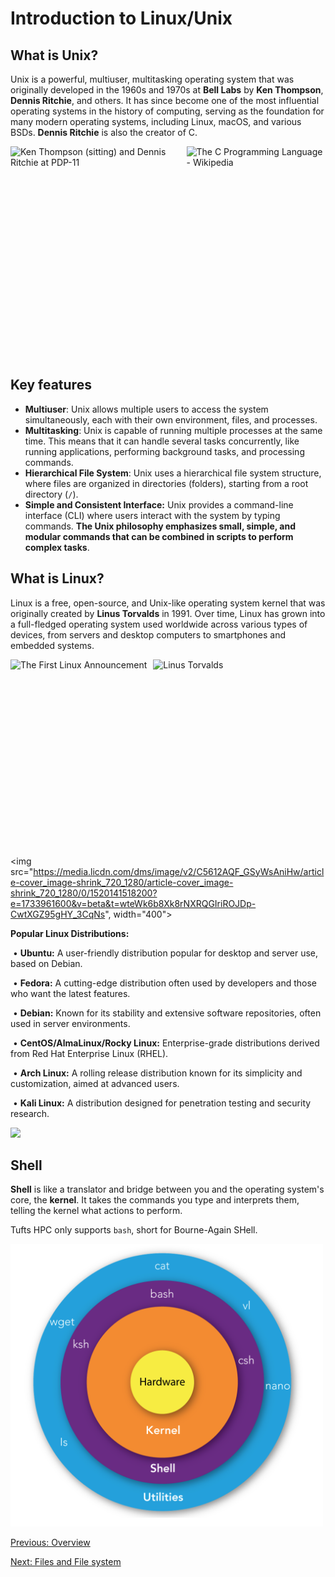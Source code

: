 # Introduction to Linux/Unix 

## What is Unix?

Unix is a powerful, multiuser, multitasking operating system that was originally developed in the 1960s and 1970s at **Bell Labs** by **Ken Thompson**, **Dennis Ritchie**, and others. It has since become one of the most influential operating systems in the history of computing, serving as the foundation for many modern operating systems, including Linux, macOS, and various BSDs. **Dennis Ritchie** is also the creator of C. 
<div style="display: flex; align-items: center;">
  <img src="https://www.redhat.com/sysadmin/sites/default/files/styles/full/public/2022-11/Ken_Thompson_Dennis_Ritchie_PDP-11_0.jpg?itok=D9Au5qnp" alt="Ken Thompson (sitting) and Dennis Ritchie at PDP-11" style="height:340px; margin-right: 10px;"/>

  <img src="https://upload.wikimedia.org/wikipedia/commons/0/0e/The_C_Programming_Language%2C_First_Edition_Cover.svg" alt="The C Programming Language - Wikipedia" style="height:340px;" />
</div>

## Key features
- **Multiuser**: Unix allows multiple users to access the system simultaneously, each with their own environment, files, and processes.
- **Multitasking**:  Unix is capable of running multiple processes at the same time. This means that it can handle several tasks concurrently, like running applications, performing background tasks, and processing commands.
- **Hierarchical File System**: Unix uses a hierarchical file system structure, where files are organized in directories (folders), starting from a root directory (`/`). 
- **Simple and Consistent Interface:** Unix provides a command-line interface (CLI) where users interact with the system by typing commands. **The Unix philosophy emphasizes small, simple, and modular commands that can be combined in scripts to perform complex tasks**.

## What is Linux?

Linux is a free, open-source, and Unix-like operating system kernel that was originally created by **Linus Torvalds** in 1991. Over time, Linux has grown into a full-fledged operating system used worldwide across various types of devices, from servers and desktop computers to smartphones and embedded systems.

<div style="display: flex; align-items: center;">
  <img src="https://fossbytes.com/wp-content/uploads/2016/08/linus-torvald-first-linux-email.png" alt="The First Linux Announcement" style="height:300px; margin-right: 10px;"/>

  <img src="../images/git.png" alt="Linus Torvalds" style="height:300px;" />
</div>

<img src="https://media.licdn.com/dms/image/v2/C5612AQF_GSyWsAniHw/article-cover_image-shrink_720_1280/article-cover_image-shrink_720_1280/0/1520141518200?e=1733961600&v=beta&t=wteWk6b8Xk8rNXRQGIriROJDp-CwtXGZ95gHY_3CqNs", width="400">

**Popular Linux Distributions:**

​	•	**Ubuntu:** A user-friendly distribution popular for desktop and server use, based on Debian.

​	•	**Fedora:** A cutting-edge distribution often used by developers and those who want the latest features.

​	•	**Debian:** Known for its stability and extensive software repositories, often used in server environments.

​	•	**CentOS/AlmaLinux/Rocky Linux:** Enterprise-grade distributions derived from Red Hat Enterprise Linux (RHEL).

​	•	**Arch Linux:** A rolling release distribution known for its simplicity and customization, aimed at advanced users.

​	•	**Kali Linux:** A distribution designed for penetration testing and security research.

<img src="../images/linux_distros.png" width="800">

## Shell

**Shell** is like a translator and bridge between you and the operating system's core, the **kernel**. It takes the commands you type and interprets them, telling the kernel what actions to perform. 

Tufts HPC only supports `bash`, short for Bourne-Again SHell.

<img src="../images/shell.png" width="500">

[Previous: Overview ](00_overview.md)                                                                    

[Next: Files and File system](02_files.md)


